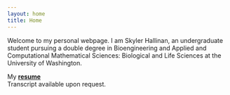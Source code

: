 ```yaml
---
layout: home
title: Home
---
```

<link rel="stylesheet" type="text/css" href="//fonts.googleapis.com/css?family=Open+Sans" />

Welcome to my personal webpage. I am Skyler Hallinan, an undergraduate student pursuing a double degree in Bioengineering and Applied and Computational Mathematical Sciences: Biological and Life Sciences at the University of Washington.

<p> My <a href="/assets/official/Hallinan_Skyler_Resume.pdf" target = "_blank"><b>resume</b></a> <br>
Transcript available upon request.